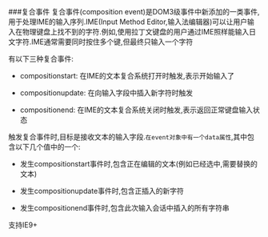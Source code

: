 ###复合事件
复合事件(composition event)是DOM3级事件中新添加的一类事件,用于处理IME的输入序列.IME(Input Method Editor,输入法编辑器)可以让用户输入在物理键盘上找不到的字符.例如,使用拉丁文键盘的用户通过IME照样能输入日文字符.IME通常需要同时按住多个键,但最终只输入一个字符

有以下三种复合事件:

- compositionstart: 在IME的文本复合系统打开时触发,表示开始输入了

- compositionupdate: 在向输入字段中插入新字符时触发

- compositionend: 在IME的文本复合系统关闭时触发,表示返回正常键盘输入状态

触发复合事件时,目标是接收文本的输入字段.`在event对象中有一个data属性`,其中包含以下几个值中的一个:

- 发生compositionstart事件时,包含正在编辑的文本(例如已经选中,需要替换的文本)

- 发生compositionupdate事件时,包含正插入的新字符

- 发生compositionend事件时,包含此次输入会话中插入的所有字符串

支持IE9+

